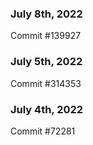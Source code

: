 ### July 8th, 2022

Commit #139927

### July 5th, 2022

Commit #314353


### July 4th, 2022

Commit #72281
